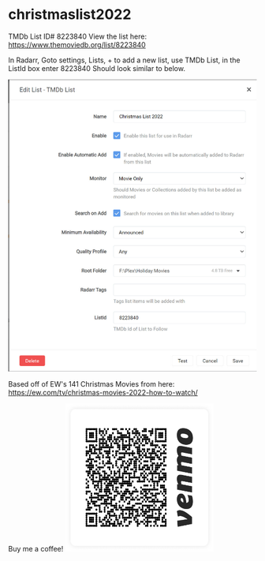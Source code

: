 # christmaslist2022

TMDb List ID# 8223840
View the list here: https://www.themoviedb.org/list/8223840

In Radarr, Goto settings, Lists, + to add a new list, use TMDb List, in the ListId box enter 8223840
Should look similar to below.


![ezcv logo](https://github.com/Distearth/christmaslist2022/blob/main/Xmas%20List%20Screenshot%20(2022).jpg?raw=true)


Based off of EW's 141 Christmas Movies from here: https://ew.com/tv/christmas-movies-2022-how-to-watch/

Buy me a coffee!
<a href="https://venmo.com/code?user_id=1781337551798272495&created=1666613730" target="_blank"><img src="https://github.com/Distearth/christmaslist2022/blob/main/qr.png?raw=true" alt="Buy Me A Coffee" height="300" width="300"></a>

